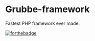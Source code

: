 # Grubbe-framework
Fastest PHP framework ever made. 


[![forthebadge](http://forthebadge.com/images/badges/certified-snoop-lion.svg)](http://forthebadge.com)
